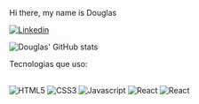 Hi there, my name is Douglas

[![Linkedin](https://img.shields.io/badge/LinkedIn-0077B5?style=for-the-badge&logo=linkedin&logoColor=white)](https://www.linkedin.com/in/douglas-vin%C3%ADcius-silv%C3%A9rio-dos-santos-101aba280/)

![Douglas' GitHub stats](https://github-readme-stats.vercel.app/api?username=Tahbjee&show_icons=true&theme=tokyonight)

Tecnologias que uso:
<div style="display: inline_block"> <br/>
<img alt="HTML5" src="https://img.shields.io/badge/HTML5-E34F26?style=for-the-badge&logo=html5&logoColor=white">
<img alt="CSS3" src="https://img.shields.io/badge/CSS3-1572B6?style=for-the-badge&logo=css3&logoColor=white">
<img alt="Javascript" src="https://img.shields.io/badge/JavaScript-F7DF1E?style=for-the-badge&logo=javascript&logoColor=black">
<img alt="React" src="https://img.shields.io/badge/React-20232A?style=for-the-badge&logo=react&logoColor=61DAFB">

<img alt="React" src="https://img.shields.io/badge/Node.js-43853D?style=for-the-badge&logo=node.js&logoColor=white">



</div>
